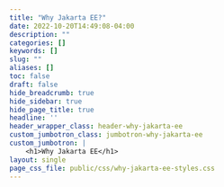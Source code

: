 ```yaml
---
title: "Why Jakarta EE?"
date: 2022-10-20T14:49:08-04:00
description: ""
categories: []
keywords: []
slug: ""
aliases: []
toc: false
draft: false
hide_breadcrumb: true
hide_sidebar: true
hide_page_title: true
headline: ''
header_wrapper_class: header-why-jakarta-ee
custom_jumbotron_class: jumbotron-why-jakarta-ee
custom_jumbotron: |
    <h1>Why Jakarta EE</h1>
layout: single
page_css_file: public/css/why-jakarta-ee-styles.css
---
```


